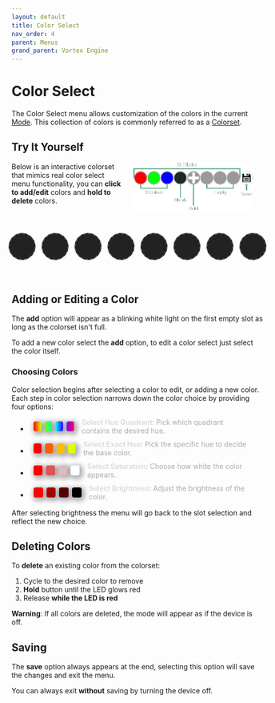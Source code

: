 ```yaml
---
layout: default
title: Color Select
nav_order: 4
parent: Menus
grand_parent: Vortex Engine
---
```


<style>
.instructions-list {
  margin: 10px;
}

.instructions-list li span {
  font-weight: normal;
  color: #aaa;
  display: block;
}

.static-box-container {
  display: flex;
  align-items: center;
}

.static-box {
  width: 30px;
  height: 30px;
  margin-right: 5px;
  border-radius: 4px;
}

.instructions-list li strong {
  font-weight: bold;
  color: #DDD;
}

.static-box {
  width: 20px;
  height: 20px;
  margin-right: 7px;
  border-radius: 4px;
  display: inline-block;
  box-shadow: 3px 3px 10px 4px rgba(0, 0, 0, 0.3);
  vertical-align: middle;
}

.static-box-container {
  display: flex;
  align-items: center;
  margin: 10px;
}

.static-box-container span {
  margin-left: 8px;
  font-size: 14px;
}

.slot {
  min-width: 50px;
  min-height: 50px;
  width: 50px;
  height: 50px;
  margin: 6px;
  border-radius: 50%;
  line-height: 50px;
  cursor: pointer;
  position: relative;
  display: inline-block;
  text-align: center;
  border: 2px solid transparent;
  transition: transform 0.2s ease-in-out, box-shadow 0.2s ease-in-out, border-color 0.2s ease-in-out;  
}

.slot.empty:hover {
  box-shadow: none;
  transform: none;
}

.slot.empty {
  box-shadow: none;
  transform: none;
}

.slot:not(.empty):hover {
  transform: scale(1.1);
}

.empty {
  background-color: #222;
  border: 2px dashed #555;
  cursor: default; /* No pointer cursor for empty slots */
}

.add-slot {
  background-color: #444;
  display: flex;
  justify-content: center;
  align-items: center;
  cursor: pointer;
  border: 2px solid #666;
}

.plus-icon {
  font-size: 64px;
  color: #fff;
  font-weight: bold;
  font-family: 'Times New Roman';
}

.save-slot {
  background-color: #888;
  background-size: cover;
}

#slots-container {
  display: flex;
  justify-content: center;
  margin-top: 50px;
  margin-bottom: 60px;
}

#color-select-diagram {
  width:240px;
  float:right;
  margin:0;
  margin-left:20px;
  margin-right:20px;
  padding:0;
}

.dropdown {
  box-shadow: 5px 5px 10px 4px rgba(0, 0, 0, 0.4);
  border-radius: 12px;
  transition: all 0.3s ease-in-out;
}

.dropdown-option {
  transition: transform 0.2s ease-in-out, box-shadow 0.2s ease-in-out, border-color 0.2s ease-in-out;
}

.dropdown-option:hover {
  transform: scale(1.1);
}

@keyframes flashRed {
  0% { 
  }
  50% {
    background-color: rgba(255, 0, 0, 0.6);
    box-shadow: 0 0 5px 2px rgba(255, 0, 0, 0.6);
  }
  100% {
  }
}

@media (max-width: 500px) {
  .slot {
    width: 40px;
    height: 40px;
    min-width: 40px;
    min-height: 40px;
    line-height: 40px;
    margin: 4px;
  }

  .plus-icon {
    font-size: 40px;
  }

  #slots-container {
    margin-top: 30px;
    margin-bottom: 40px;
  }

  #color-select-diagram {
    width:180px;
  }
}

@media (max-width: 400px) {
  .slot {
    width: 32px;
    height: 32px;
    min-width: 32px;
    min-height: 32px;
    line-height: 32px;
    margin: 4px;
  }

  .plus-icon {
    font-size: 32px;
  }

  #slots-container {
    margin-top: 30px;
    margin-bottom: 40px;
  }

  #color-select-diagram {
    width:160px;
  }
}
</style>

# Color Select

The Color Select menu allows customization of the colors in the current [Mode](mode.html). This collection of colors is commonly referred to as a [Colorset](colorsets.html).

## Try It Yourself

<img id="color-select-diagram" src="assets/images/color-select.png">

Below is an interactive colorset that mimics real color select menu functionality, you can **click to add/edit** colors and **hold to delete** colors.

<div id="slots-container">
    <div class="slot empty" data-slot="0"></div>
    <div class="slot empty" data-slot="1"></div>
    <div class="slot empty" data-slot="2"></div>
    <div class="slot empty" data-slot="3"></div>
    <div class="slot empty" data-slot="4"></div>
    <div class="slot empty" data-slot="5"></div>
    <div class="slot empty" data-slot="6"></div>
    <div class="slot empty" data-slot="7"></div>
</div>
<script src="{{ '/assets/js/ColorSelect.js' | relative_url }}"></script>

## Adding or Editing a Color
The **add** option will appear as a blinking white light on the first empty slot as long as the colorset isn't full.

To add a new color select the **add** option, to edit a color select just select the color itself.

### Choosing Colors

Color selection begins after selecting a color to edit, or adding a new color. Each step in color selection narrows down the color choice by providing four options:

<div style="margin-bottom:15px">
<ul class="instructions-list">
<li>
<div class="static-box-container">
<div class="static-box" style="background: linear-gradient(to right, hsl(0, 100%, 50%), hsl(70, 100%, 50%));"></div>
<div class="static-box" style="background: linear-gradient(to right, hsl(90, 100%, 50%), hsl(160, 100%, 50%));"></div>
<div class="static-box" style="background: linear-gradient(to right, hsl(180, 100%, 50%), hsl(250, 100%, 50%));"></div>
<div class="static-box" style="background: linear-gradient(to right, hsl(270, 100%, 50%), hsl(340, 100%, 50%));"></div>
<span><strong>Select Hue Quadrant</strong>: Pick which quadrant contains the desired hue.</span>
</div>
</li>

<li>
<div class="static-box-container">
<div class="static-box" style="background-color: hsl(0, 100%, 50%);"></div>
<div class="static-box" style="background-color: hsl(22.5, 100%, 50%);"></div>
<div class="static-box" style="background-color: hsl(45, 100%, 50%);"></div>
<div class="static-box" style="background-color: hsl(67.5, 100%, 50%);"></div>
<span><strong>Select Exact Hue</strong>: Pick the specific hue to decide the base color.</span>
</div>
</li>

<li>
<div class="static-box-container">
<div class="static-box" style="background-color: hsl(0, 100%, 50%);"></div>
<div class="static-box" style="background-color: hsl(0, 66%, 60%);"></div>
<div class="static-box" style="background-color: hsl(0, 33%, 80%);"></div>
<div class="static-box" style="background-color: hsl(0, 0%, 100%);"></div>
<span><strong>Select Saturation</strong>: Choose how white the color appears.</span>
</div>
</li>

<li>
<div class="static-box-container">
<div class="static-box" style="background-color: hsl(0, 100%, 50%);"></div>
<div class="static-box" style="background-color: hsl(0, 100%, 33%);"></div>
<div class="static-box" style="background-color: hsl(0, 100%, 17%);"></div>
<div class="static-box" style="background-color: hsl(0, 100%, 0%);"></div>
<span><strong>Select Brightness</strong>: Adjust the brightness of the color.</span>
</div>
</li>
</ul>
</div>

After selecting brightness the menu will go back to the slot selection and reflect the new choice.

## Deleting Colors

To **delete** an existing color from the colorset:
 1. Cycle to the desired color to remove
 2. **Hold** button until the LED glows red
 3. Release **while the LED is red**

**Warning**: If all colors are deleted, the mode will appear as if the device is off.

## Saving

The **save** option always appears at the end, selecting this option will save the changes and exit the menu.

You can always exit **without** saving by turning the device off.
